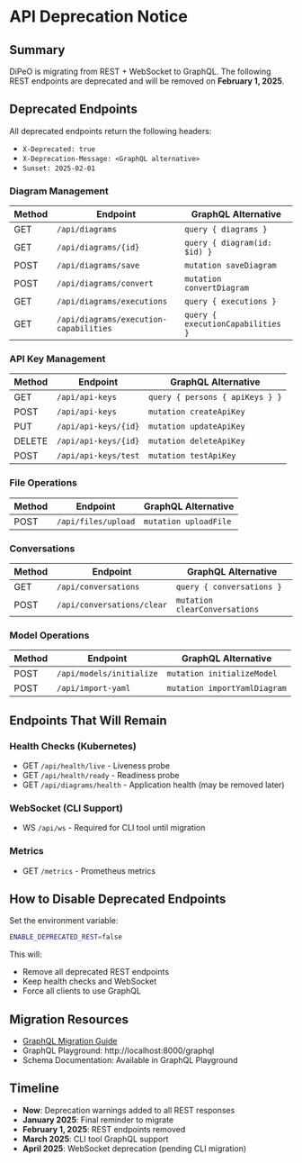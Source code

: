 # API Deprecation Notice

## Summary

DiPeO is migrating from REST + WebSocket to GraphQL. The following REST endpoints are deprecated and will be removed on **February 1, 2025**.

## Deprecated Endpoints

All deprecated endpoints return the following headers:
- `X-Deprecated: true`
- `X-Deprecation-Message: <GraphQL alternative>`
- `Sunset: 2025-02-01`

### Diagram Management
| Method | Endpoint | GraphQL Alternative |
|--------|----------|-------------------|
| GET | `/api/diagrams` | `query { diagrams }` |
| GET | `/api/diagrams/{id}` | `query { diagram(id: $id) }` |
| POST | `/api/diagrams/save` | `mutation saveDiagram` |
| POST | `/api/diagrams/convert` | `mutation convertDiagram` |
| GET | `/api/diagrams/executions` | `query { executions }` |
| GET | `/api/diagrams/execution-capabilities` | `query { executionCapabilities }` |

### API Key Management
| Method | Endpoint | GraphQL Alternative |
|--------|----------|-------------------|
| GET | `/api/api-keys` | `query { persons { apiKeys } }` |
| POST | `/api/api-keys` | `mutation createApiKey` |
| PUT | `/api/api-keys/{id}` | `mutation updateApiKey` |
| DELETE | `/api/api-keys/{id}` | `mutation deleteApiKey` |
| POST | `/api/api-keys/test` | `mutation testApiKey` |

### File Operations
| Method | Endpoint | GraphQL Alternative |
|--------|----------|-------------------|
| POST | `/api/files/upload` | `mutation uploadFile` |

### Conversations
| Method | Endpoint | GraphQL Alternative |
|--------|----------|-------------------|
| GET | `/api/conversations` | `query { conversations }` |
| POST | `/api/conversations/clear` | `mutation clearConversations` |

### Model Operations
| Method | Endpoint | GraphQL Alternative |
|--------|----------|-------------------|
| POST | `/api/models/initialize` | `mutation initializeModel` |
| POST | `/api/import-yaml` | `mutation importYamlDiagram` |

## Endpoints That Will Remain

### Health Checks (Kubernetes)
- GET `/api/health/live` - Liveness probe
- GET `/api/health/ready` - Readiness probe
- GET `/api/diagrams/health` - Application health (may be removed later)

### WebSocket (CLI Support)
- WS `/api/ws` - Required for CLI tool until migration

### Metrics
- GET `/metrics` - Prometheus metrics

## How to Disable Deprecated Endpoints

Set the environment variable:
```bash
ENABLE_DEPRECATED_REST=false
```

This will:
- Remove all deprecated REST endpoints
- Keep health checks and WebSocket
- Force all clients to use GraphQL

## Migration Resources

- [GraphQL Migration Guide](./graphql-migration-guide.md)
- GraphQL Playground: http://localhost:8000/graphql
- Schema Documentation: Available in GraphQL Playground

## Timeline

- **Now**: Deprecation warnings added to all REST responses
- **January 2025**: Final reminder to migrate
- **February 1, 2025**: REST endpoints removed
- **March 2025**: CLI tool GraphQL support
- **April 2025**: WebSocket deprecation (pending CLI migration)